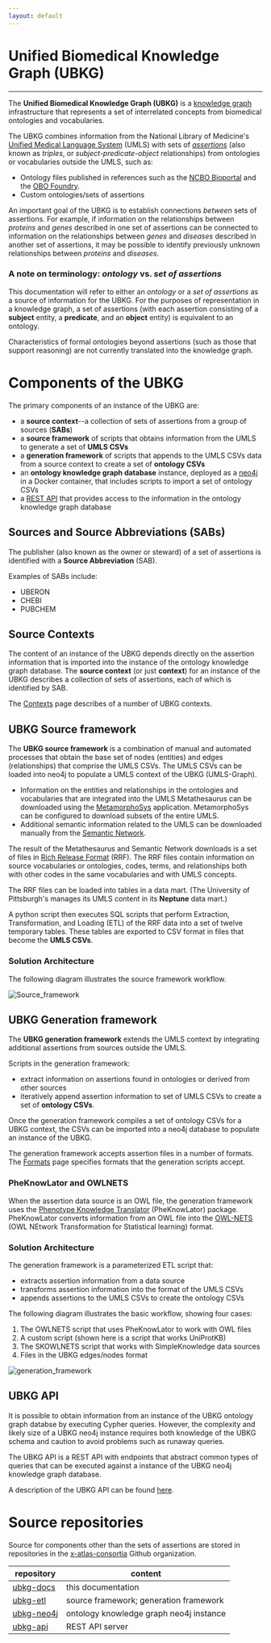 ```yaml
---
layout: default
---
```


# Unified Biomedical Knowledge Graph (UBKG)
---

The **Unified Biomedical Knowledge Graph (UBKG)** is a  [knowledge graph](https://en.wikipedia.org/wiki/Knowledge_graph) infrastructure that represents a set of interrelated concepts from biomedical ontologies and vocabularies. 

The UBKG combines information from the National Library of Medicine's [Unified Medical Language System](https://www.nlm.nih.gov/research/umls/index.html) (UMLS) with sets of [_assertions_](https://www.w3.org/TR/owl2-syntax/#Assertions) (also known as _triples_, or _subject-predicate-object_ relationships) from ontologies or vocabularies outside the UMLS, such as:
- Ontology files published in references such as the [NCBO Bioportal](https://bioportal.bioontology.org/) and the [OBO Foundry](https://obofoundry.org/).
- Custom ontologies/sets of assertions

An important goal of the UBKG is to establish connections _between_ sets of assertions. 
For example, if information on the relationships between _proteins_ and _genes_ described in one set of assertions can be connected to information on the relationships between _genes_ and _diseases_ described in another set of assertions, it may be possible to identify previously unknown relationships between _proteins_ and _diseases_.

### A note on terminology: _ontology_ vs. _set of assertions_
This documentation will refer to either an _ontology_ or a _set of assertions_ as a source of information for the UBKG.
For the purposes of representation in a knowledge graph, a set of assertions (with each assertion consisting of
a **subject** entity, a **predicate**, and an **object** entity) is equivalent to an ontology. 

Characteristics of formal ontologies beyond assertions (such as those that support reasoning) are not currently translated into the knowledge graph.


# Components of the UBKG
The primary components of an instance of the UBKG are:

- a **source context**--a collection of sets of assertions from a group of sources (**SABs**)
- a **source framework** of scripts that obtains information from the UMLS to generate a set of **UMLS CSVs**
- a **generation framework** of scripts that appends to the UMLS CSVs data from a source context to create a set of **ontology CSVs**
- an **ontology knowledge graph database** instance, deployed as a [neo4j](https://neo4j.com/) in a Docker container, that includes scripts to import a set of ontology CSVs
- a [REST API](https://restfulapi.net/) that provides access to the information in the ontology knowledge graph database

## Sources and Source Abbreviations (SABs)

The publisher (also known as the owner or steward) of a set of assertions is identified with a **Source Abbreviation** (SAB). 

Examples of SABs include:
 - UBERON
 - CHEBI
 - PUBCHEM

## Source Contexts
The content of an instance of the UBKG depends directly on the assertion information that is imported into the instance of the ontology knowledge graph database.
The **source context** (or just **context**) for an instance of the UBKG describes a collection of sets of assertions, each of which is identified by SAB.

The [Contexts](/contexts) page describes of a number of UBKG contexts.

## UBKG Source framework
The **UBKG source framework** is a combination of manual and automated processes that obtain the base set of nodes (entities) and edges (relationships) that comprise the UMLS CSVs.
The UMLS CSVs can be loaded into neo4j to populate a UMLS context of the UBKG (UMLS-Graph).

- Information on the entities and relationships in the ontologies and vocabularies that are integrated into the UMLS Metathesaurus can be downloaded using the [MetamorphoSys](https://www.ncbi.nlm.nih.gov/books/NBK9683/#:~:text=MetamorphoSys%20is%20the%20UMLS%20installation,to%20create%20customized%20Metathesaurus%20subsets.) application. MetamorphoSys can be configured to download subsets of the entire UMLS.
- Additional semantic information related to the UMLS can be downloaded manually from the [Semantic Network](https://lhncbc.nlm.nih.gov/semanticnetwork/). 

The result of the Metathesaurus and Semantic Network downloads is a set of files in [Rich Release Format](https://www.ncbi.nlm.nih.gov/books/NBK9685) (RRF). The RRF files contain information on source vocabularies or ontologies, codes, terms, and relationships both with other codes in the same vocabularies and with UMLS concepts.

The RRF files can be loaded into tables in a data mart. (The University of Pittsburgh's manages its UMLS content in its **Neptune** data mart.)

A python script then executes SQL scripts that perform Extraction, Transformation, and Loading (ETL) of the RRF data into a set of twelve temporary tables. These tables are exported to CSV format in files that become the **UMLS CSVs**.
### Solution Architecture

The following diagram illustrates the source framework workflow.

![Source_framework](https://user-images.githubusercontent.com/10928372/202307155-5bfd7a77-e858-4e5c-89a1-a42d964b871d.jpg)

## UBKG Generation framework

The **UBKG generation framework** extends the UMLS context by integrating additional assertions from sources outside the UMLS.

Scripts in the generation framework:
- extract information on assertions found in ontologies or derived from other sources
- iteratively append assertion information to set of UMLS CSVs to create a set of **ontology CSVs**.

Once the generation framework compiles a set of ontology CSVs for a UBKG context, the CSVs can be imported into a neo4j database to populate an instance of the UBKG.

The generation framework accepts assertion files in a number of formats. 
The [Formats](/formats) page specifies formats that the generation scripts accept.

###  PheKnowLator and OWLNETS
When the assertion data source is an OWL file, the generation framework uses the [Phenotype Knowledge Translator](https://github.com/callahantiff/PheKnowLator) (PheKnowLator) package. 
PheKnowLator converts information from an OWL file into the [OWL-NETS](https://github.com/callahantiff/PheKnowLator/wiki/OWL-NETS-2.0) (OWL NEtwork Transformation for Statistical learning) format.

###  Solution Architecture
The generation framework is a parameterized ETL script that:
- extracts assertion information from a data source
- transforms assertion information into the format of the UMLS CSVs
- appends assertions to the UMLS CSVs to create the ontology CSVs

The following diagram illustrates the basic workflow, showing four cases:
1. The OWLNETS script that uses PheKnowLator to work with OWL files
2. A custom script (shown here is a script that works UniProtKB)
3. The SKOWLNETS script that works with SimpleKnowledge data sources
4. Files in the UBKG edges/nodes format

![generation_framework](https://user-images.githubusercontent.com/10928372/202308840-1abc0684-684d-476a-8ed5-1a1b4118ffc6.jpg)

## UBKG API
It is possible to obtain information from an instance of the UBKG ontology graph databse by executing Cypher queries. 
However, the complexity and likely size of a UBKG neo4j instance requires both knowledge of the UBKG schema and caution to avoid problems such as runaway queries.

The UBKG API is a REST API with endpoints that abstract common types of queries that can be executed against a instance of the UBKG neo4j knowledge graph database.

A description of the UBKG API can be found [here](https://smart-api.info/ui/96e5b5c0b0efeef5b93ea98ac2794837).

# Source repositories
Source for components other than the sets of assertions are stored in repositories in the [x-atlas-consortia](https://github.com/x-atlas-consortia) Github organization.

|repository | content|
|--|--|
|[ubkg-docs](https://github.com/x-atlas-consortia/ubkg-docs)|this documentation|
|[ubkg-etl](https://github.com/x-atlas-consortia/ubkg-etl)|source framework; generation framework|
|[ubkg-neo4j](https://github.com/x-atlas-consortia/ubkg-neo4j)|ontology knowledge graph neo4j instance|
|[ubkg-api](https://github.com/x-atlas-consortia/ubkg-api)|REST API server|
